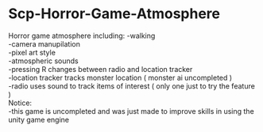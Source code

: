# Scp-Horror-Game-Atmosphere
Horror game atmosphere including:
-walking <br />
-camera manupilation<br />
-pixel art style<br />
-atmospheric sounds <br />
-pressing R changes between radio and location tracker<br />
-location tracker tracks monster location ( monster ai uncompleted )<br />
-radio uses sound to track items of interest ( only one just to try the feature )<br />
Notice:<br />
-this game is uncompleted and was just made to improve skills in using the unity game engine <br />
